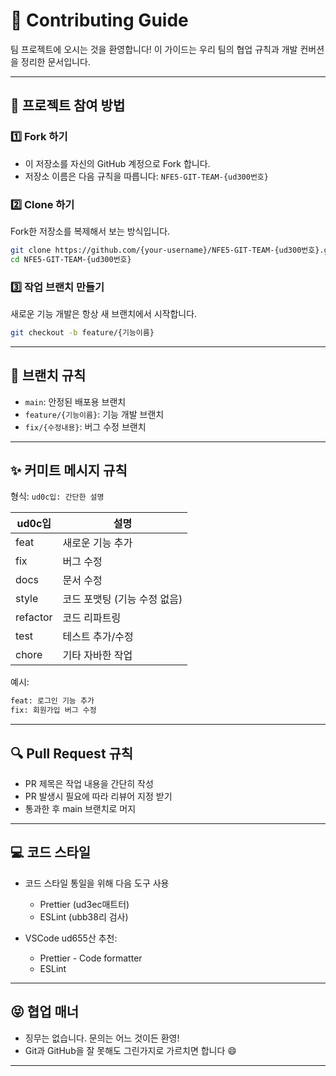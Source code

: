 # 📝 Contributing Guide

팀 프로젝트에 오시는 것을 환영합니다!
이 가이드는 우리 팀의 협업 규칙과 개발 컨버션을 정리한 문서입니다.

---

## 📌 프로젝트 참여 방법

### 1️⃣ Fork 하기

* 이 저장소를 자신의 GitHub 계정으로 Fork 합니다.
* 저장소 이름은 다음 규칙을 따릅니다:
  `NFE5-GIT-TEAM-{ud300번호}`

### 2️⃣ Clone 하기

Fork한 저장소를 복제해서 보는 방식입니다.

```bash
git clone https://github.com/{your-username}/NFE5-GIT-TEAM-{ud300번호}.git
cd NFE5-GIT-TEAM-{ud300번호}
```

### 3️⃣ 작업 브랜치 만들기

새로운 기능 개발은 항상 새 브랜치에서 시작합니다.

```bash
git checkout -b feature/{기능이름}
```

---

## 🔧 브랜치 규칙

* `main`: 안정된 배포용 브랜치
* `feature/{기능이름}`: 기능 개발 브랜치
* `fix/{수정내용}`: 버그 수정 브랜치

---

## ✨ 커미트 메시지 규칙

형식:
`ud0c입: 간단한 설명`

| ud0c입    | 설명                |
| -------- | ----------------- |
| feat     | 새로운 기능 추가         |
| fix      | 버그 수정             |
| docs     | 문서 수정             |
| style    | 코드 포맷팅 (기능 수정 없음) |
| refactor | 코드 리파트링           |
| test     | 테스트 추가/수정         |
| chore    | 기타 자바한 작업         |

예시:

```bash
feat: 로그인 기능 추가
fix: 회원가입 버그 수정
```

---

## 🔍 Pull Request 규칙

* PR 제목은 작업 내용을 간단히 작성
* PR 발생시 필요에 따라 리뷰어 지정 받기
* 통과한 후 main 브랜치로 머지

---

## 💻 코드 스타일

* 코드 스타일 통일을 위해 다음 도구 사용

  * Prettier (ud3ec매트터)
  * ESLint (ubb38리 검사)
* VSCode ud655산 추천:

  * Prettier - Code formatter
  * ESLint

---

## 😝 협업 매너

* 징무는 없습니다. 문의는 어느 것이든 환영!
* Git과 GitHub을 잘 못해도 그린가지로 가르치면 합니다 😄

---

